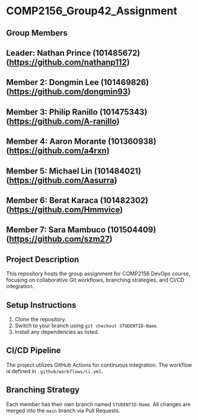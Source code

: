 # COMP2156_Group42_Assignment

## Group Members

## Leader: Nathan Prince (101485672)(https://github.com/nathanp112)
## Member 2: Dongmin Lee (101469826)(https://github.com/dongmin93)
## Member 3: Philip Ranillo (101475343)(https://github.com/A-ranillo)
## Member 4: Aaron Morante (101360938)(https://github.com/a4rxn)
## Member 5: Michael Lin (101484021)(https://github.com/Aasurra)
## Member 6: Berat Karaca (101482302)(https://github.com/Hmmvice)
## Member 7: Sara Mambuco (101504409)(https://github.com/szm27)

 ## Project Description

 This repository hosts the group assignment for COMP2156 DevOps course, focusing on collaborative Git workflows, branching strategies, and CI/CD integration.

 ## Setup Instructions

 1. Clone the repository.
 2. Switch to your branch using `git checkout STUDENTID-Name`.
 3. Install any dependencies as listed.

 ## CI/CD Pipeline
 The project utilizes GitHub Actions for continuous integration. The workflow is defined in `.github/workflows/ci.yml`.

 ## Branching Strategy

 Each member has their own branch named `STUDENTID-Name`.
 All changes are merged into the `main` branch via Pull Requests. 

